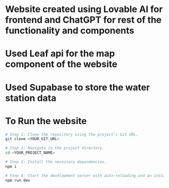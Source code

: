 # Website created using Lovable AI for frontend and ChatGPT for rest of the functionality and components
# Used Leaf api for the map component of the website
# Used Supabase to store the water station data

# To Run the website

```sh
# Step 1: Clone the repository using the project's Git URL.
git clone <YOUR_GIT_URL>

# Step 2: Navigate to the project directory.
cd <YOUR_PROJECT_NAME>

# Step 3: Install the necessary dependencies.
npm i

# Step 4: Start the development server with auto-reloading and an instant preview.
npm run dev
```





